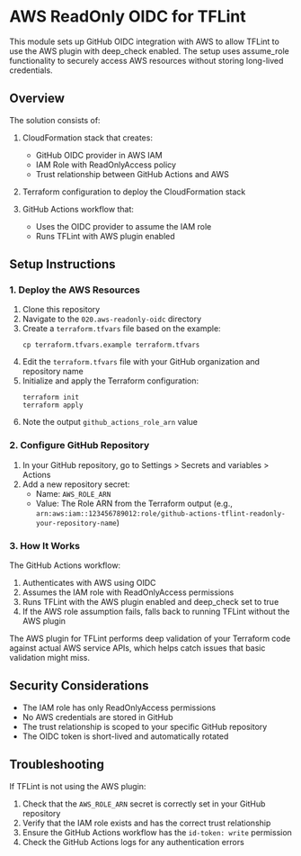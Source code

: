 # AWS ReadOnly OIDC for TFLint

This module sets up GitHub OIDC integration with AWS to allow TFLint to use the AWS plugin with deep_check enabled. The setup uses assume_role functionality to securely access AWS resources without storing long-lived credentials.

## Overview

The solution consists of:

1. CloudFormation stack that creates:
   - GitHub OIDC provider in AWS IAM
   - IAM Role with ReadOnlyAccess policy
   - Trust relationship between GitHub Actions and AWS

2. Terraform configuration to deploy the CloudFormation stack

3. GitHub Actions workflow that:
   - Uses the OIDC provider to assume the IAM role
   - Runs TFLint with AWS plugin enabled

## Setup Instructions

### 1. Deploy the AWS Resources

1. Clone this repository
2. Navigate to the `020.aws-readonly-oidc` directory
3. Create a `terraform.tfvars` file based on the example:
   ```
   cp terraform.tfvars.example terraform.tfvars
   ```
4. Edit the `terraform.tfvars` file with your GitHub organization and repository name
5. Initialize and apply the Terraform configuration:
   ```
   terraform init
   terraform apply
   ```
6. Note the output `github_actions_role_arn` value

### 2. Configure GitHub Repository

1. In your GitHub repository, go to Settings > Secrets and variables > Actions
2. Add a new repository secret:
   - Name: `AWS_ROLE_ARN`
   - Value: The Role ARN from the Terraform output (e.g., `arn:aws:iam::123456789012:role/github-actions-tflint-readonly-your-repository-name`)

### 3. How It Works

The GitHub Actions workflow:
1. Authenticates with AWS using OIDC
2. Assumes the IAM role with ReadOnlyAccess permissions
3. Runs TFLint with the AWS plugin enabled and deep_check set to true
4. If the AWS role assumption fails, falls back to running TFLint without the AWS plugin

The AWS plugin for TFLint performs deep validation of your Terraform code against actual AWS service APIs, which helps catch issues that basic validation might miss.

## Security Considerations

- The IAM role has only ReadOnlyAccess permissions
- No AWS credentials are stored in GitHub
- The trust relationship is scoped to your specific GitHub repository
- The OIDC token is short-lived and automatically rotated

## Troubleshooting

If TFLint is not using the AWS plugin:

1. Check that the `AWS_ROLE_ARN` secret is correctly set in your GitHub repository
2. Verify that the IAM role exists and has the correct trust relationship
3. Ensure the GitHub Actions workflow has the `id-token: write` permission
4. Check the GitHub Actions logs for any authentication errors